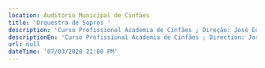 ```yaml
---
location: Auditório Municipal de Cinfães
title: 'Orquestra de Sopros '
description: 'Curso Profissional Academia de Cinfães ; Direção: José Eduardo Gomes'
descriptionEn: 'Curso Profissional Academia de Cinfães ; Direction: José Eduardo Gomes'
url: null
dateTime: '07/03/2020 21:00 PM'
---
```


